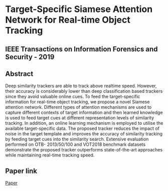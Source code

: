 # Target-Specific Siamese Attention Network for Real-time Object Tracking
## IEEE Transactions on Information Forensics and Security - 2019


## Abstract 
Deep similarity trackers are able to track above realtime speed. However, their accuracy is considerably lower than
deep classification based trackers since they avoid valuable online
cues. To feed the target-specific information for real-time object
tracking, we propose a novel Siamese attention network. Different
types of attention mechanisms are used to capture different
contexts of target information and then learned knowledge is used
to feed target cues at different representation levels of similarity
tracking. In addition, an online learning mechanism is employed
to utilise the available target-specific data. The proposed tracker
reduces the impact of noise in the target template and improves
the accuracy of similarity tracking by feeding target cues into
the similarity search. Extensive evaluation performed on OTB-
2013/50/100 and VOT2018 benchmark datasets demonstrate the
proposed tracker outperforms state-of-the-art approaches while
maintaining real-time tracking speed.

## Paper link
[Paper](https://ieeexplore.ieee.org/abstract/document/8804242)